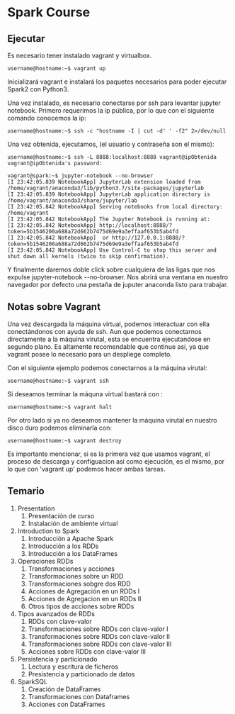 # Spark Course

## Ejecutar

Es necesario tener instalado vagrant y virtualbox.

```console
username@hostname:~$ vagrant up
```

Inicializará vagrant e instalará los paquetes necesarios para poder ejecutar Spark2 con Python3.

Una vez instalado, es necesario conectarse por ssh para levantar jupyter notebook. Primero requerimos la ip pública, por lo que con el siguiente comando conocemos la ip:

```console
username@hostname:~$ ssh -c "hostname -I | cut -d' ' -f2" 2>/dev/null
```
Una vez obtenida, ejecutamos, (el usuario y contraseña son el mismo): 

```console
username@hostname:~$ ssh -L 8888:localhost:8888 vagrant@ipObtenida
vagrant@ipObtenida's password: 

vagrant@spark:~$ jupyter-notebook --no-browser
[I 23:42:05.839 NotebookApp] JupyterLab extension loaded from /home/vagrant/anaconda3/lib/python3.7/site-packages/jupyterlab
[I 23:42:05.839 NotebookApp] JupyterLab application directory is /home/vagrant/anaconda3/share/jupyter/lab
[I 23:42:05.842 NotebookApp] Serving notebooks from local directory: /home/vagrant
[I 23:42:05.842 NotebookApp] The Jupyter Notebook is running at:
[I 23:42:05.842 NotebookApp] http://localhost:8888/?token=5b1546200a688a72d662b7475d69e9a3effaaf653b5ab4fd
[I 23:42:05.842 NotebookApp]  or http://127.0.0.1:8888/?token=5b1546200a688a72d662b7475d69e9a3effaaf653b5ab4fd
[I 23:42:05.842 NotebookApp] Use Control-C to stop this server and shut down all kernels (twice to skip confirmation).

```

Y finalmente daremos doble click sobre cualquiera de las ligas que nos expulse jupyter-notebook --no-browser. Nos abrirá una ventana en nuestro navegador por defecto una pestaña de juputer anaconda listo para trabajar.


## Notas sobre Vagrant

Una vez descargada la máquina virtual, podemos interactuar con ella conectándonos con ayuda de ssh. Aun que podemos conectarnos directamente a la máquina virutal, esta se encuentra ejecutandose en segundo plano. Es altamente recomendable que continue así, ya que vagrant posee lo necesario para un despliege completo. 

Con el siguiente ejemplo podemos conectarnos a la máquina virutal:

```console
username@hostname:~$ vagrant ssh
```

Si deseamos terminar la máquna virtual bastará con :

```console
username@hostname:~$ vagrant halt
```

Por otro lado si ya no deseamos mantener la máquina virutal en nuestro disco duro podemos eliminarla con:

```console
username@hostname:~$ vagrant destroy
```

Es importante mencionar, si es la primera vez que usamos vagrant, el proceso de descarga y configuacion asi como ejecución, es el mismo, por lo que con 'vagrant up' podemos hacer ambas tareas.

## Temario 

1. Presentation
	1. Presentación de curso
	2. Instalación de ambiente virtual	
2. Introduction to Spark
	1. Introducción a Apache Spark
	2. Introducción a los RDDs
	3. Introducción a los DataFrames
3. Operaciones RDDs
	1. Transformaciones y acciones
	2. Transformaciones sobre un RDD
	3. Transformaciones sobgre dos RDD
	4. Acciones de Agregación en un RDDs I
	5. Acciones de Agregacion en un RDDs II
	6. Otros tipos de acciones sobre RDDs
4. Tipos avanzados de RDDs
	1. RDDs con clave-valor
	2. Transformaciones sobre RDDs con clave-valor I
	3. Transformaciones sobre RDDs con clave-valor II
	4. Transformaciones sobre RDDs con clave-valor III
	5. Acciones sobre RDDs con clave-valor III
5. Persistencia y particionado
	1. Lectura y escritura de ficheros
	2. Presistencia y particionado de datos
6. SparkSQL
	1. Creación de DataFrames
	2. Transformaciones con Dataframes
	3. Acciones con DataFrames
